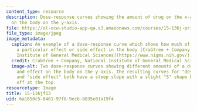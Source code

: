 ```yaml
---
content_type: resource
description: Dose-response curves showing the amount of drug on the x-axis, and effect
  on the body on the y-axis.
file: https://ol-ocw-studio-app-qa.s3.amazonaws.com/courses/15-136j-principles-and-practice-of-drug-development-fall-2013/6a1650c5646197f89ec68035e81a19f4_15-136f13.jpg
file_type: image/jpeg
image_metadata:
  caption: An example of a dose-response curve which shows how much of a drug causes
    a particular effect or side effect in the body (Crabtree + Company, [National
    Institute of General Medical Sciences](https://www.nigms.nih.gov/)).
  credit: Crabtree + Company, National Institute of General Medical Sciences.
  image-alt: Two dose-response curves showing different amounts of a drug on the x-axis,
    and effect on the body on the y-axis. The resulting curves for "desired effect"
    and "side effect" both have a steep slope with a slight "S" shape before leveling
    off at the top.
resourcetype: Image
title: 15-136jf13
uid: 6a1650c5-6461-97f8-9ec6-8035e81a19f4
---
```


